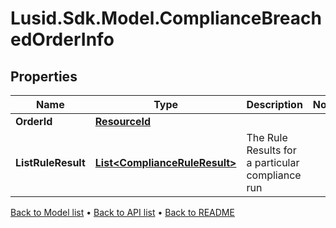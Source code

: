 # Lusid.Sdk.Model.ComplianceBreachedOrderInfo

## Properties

Name | Type | Description | Notes
------------ | ------------- | ------------- | -------------
**OrderId** | [**ResourceId**](ResourceId.md) |  | 
**ListRuleResult** | [**List&lt;ComplianceRuleResult&gt;**](ComplianceRuleResult.md) | The Rule Results for a particular compliance run | 

[Back to Model list](../README.md#documentation-for-models) &#8226; [Back to API list](../README.md#documentation-for-api-endpoints) &#8226; [Back to README](../README.md)

